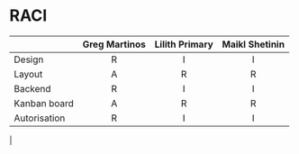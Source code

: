 # RACI

|               | Greg Martinos |Lilith Primary|Maikl Shetinin|
| --------------|:-------------:|:------------:|:------------:|
| Design        | R             | I            | I            |
| Layout        | A             |   R          |       R      |
| Backend       | R             |    I         |      I       |
|Kanban board   | A             |  R           | R            |
|Autorisation   | R             | I            |  I           |
|